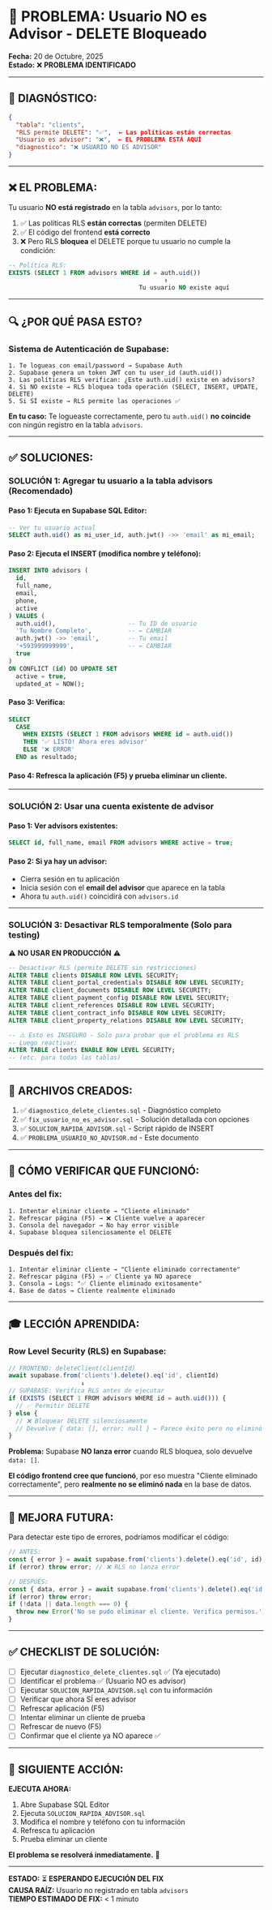 # 🚨 PROBLEMA: Usuario NO es Advisor - DELETE Bloqueado

**Fecha:** 20 de Octubre, 2025  
**Estado:** ❌ **PROBLEMA IDENTIFICADO**

---

## 🎯 **DIAGNÓSTICO:**

```json
{
  "tabla": "clients",
  "RLS permite DELETE": "✅",  ← Las políticas están correctas
  "Usuario es advisor": "❌",  ← EL PROBLEMA ESTÁ AQUÍ
  "diagnostico": "❌ USUARIO NO ES ADVISOR"
}
```

---

## ❌ **EL PROBLEMA:**

Tu usuario **NO está registrado** en la tabla `advisors`, por lo tanto:

1. ✅ Las políticas RLS **están correctas** (permiten DELETE)
2. ✅ El código del frontend **está correcto**
3. ❌ Pero RLS **bloquea** el DELETE porque tu usuario no cumple la condición:

```sql
-- Política RLS:
EXISTS (SELECT 1 FROM advisors WHERE id = auth.uid())
                                           ↑
                                    Tu usuario NO existe aquí
```

---

## 🔍 **¿POR QUÉ PASA ESTO?**

### **Sistema de Autenticación de Supabase:**

```
1. Te logueas con email/password → Supabase Auth
2. Supabase genera un token JWT con tu user_id (auth.uid())
3. Las políticas RLS verifican: ¿Este auth.uid() existe en advisors?
4. Si NO existe → RLS bloquea toda operación (SELECT, INSERT, UPDATE, DELETE)
5. Si SÍ existe → RLS permite las operaciones ✅
```

**En tu caso:** Te logueaste correctamente, pero tu `auth.uid()` **no coincide** con ningún registro en la tabla `advisors`.

---

## ✅ **SOLUCIONES:**

### **SOLUCIÓN 1: Agregar tu usuario a la tabla advisors** (Recomendado)

#### **Paso 1:** Ejecuta en Supabase SQL Editor:

```sql
-- Ver tu usuario actual
SELECT auth.uid() as mi_user_id, auth.jwt() ->> 'email' as mi_email;
```

#### **Paso 2:** Ejecuta el INSERT (modifica nombre y teléfono):

```sql
INSERT INTO advisors (
  id,
  full_name,
  email,
  phone,
  active
) VALUES (
  auth.uid(),                    -- Tu ID de usuario
  'Tu Nombre Completo',          -- ← CAMBIAR
  auth.jwt() ->> 'email',        -- Tu email
  '+593999999999',               -- ← CAMBIAR
  true
)
ON CONFLICT (id) DO UPDATE SET
  active = true,
  updated_at = NOW();
```

#### **Paso 3:** Verifica:

```sql
SELECT 
  CASE 
    WHEN EXISTS (SELECT 1 FROM advisors WHERE id = auth.uid()) 
    THEN '✅ LISTO! Ahora eres advisor'
    ELSE '❌ ERROR'
  END as resultado;
```

#### **Paso 4:** Refresca la aplicación (F5) y prueba eliminar un cliente.

---

### **SOLUCIÓN 2: Usar una cuenta existente de advisor**

#### **Paso 1:** Ver advisors existentes:

```sql
SELECT id, full_name, email FROM advisors WHERE active = true;
```

#### **Paso 2:** Si ya hay un advisor:
- Cierra sesión en tu aplicación
- Inicia sesión con el **email del advisor** que aparece en la tabla
- Ahora tu `auth.uid()` coincidirá con `advisors.id`

---

### **SOLUCIÓN 3: Desactivar RLS temporalmente** (Solo para testing)

⚠️ **NO USAR EN PRODUCCIÓN** ⚠️

```sql
-- Desactivar RLS (permite DELETE sin restricciones)
ALTER TABLE clients DISABLE ROW LEVEL SECURITY;
ALTER TABLE client_portal_credentials DISABLE ROW LEVEL SECURITY;
ALTER TABLE client_documents DISABLE ROW LEVEL SECURITY;
ALTER TABLE client_payment_config DISABLE ROW LEVEL SECURITY;
ALTER TABLE client_references DISABLE ROW LEVEL SECURITY;
ALTER TABLE client_contract_info DISABLE ROW LEVEL SECURITY;
ALTER TABLE client_property_relations DISABLE ROW LEVEL SECURITY;

-- ⚠️ Esto es INSEGURO - Solo para probar que el problema es RLS
-- Luego reactivar:
ALTER TABLE clients ENABLE ROW LEVEL SECURITY;
-- (etc. para todas las tablas)
```

---

## 📝 **ARCHIVOS CREADOS:**

1. ✅ `diagnostico_delete_clientes.sql` - Diagnóstico completo
2. ✅ `fix_usuario_no_es_advisor.sql` - Solución detallada con opciones
3. ✅ `SOLUCION_RAPIDA_ADVISOR.sql` - Script rápido de INSERT
4. ✅ `PROBLEMA_USUARIO_NO_ADVISOR.md` - Este documento

---

## 🧪 **CÓMO VERIFICAR QUE FUNCIONÓ:**

### **Antes del fix:**
```
1. Intentar eliminar cliente → "Cliente eliminado"
2. Refrescar página (F5) → ❌ Cliente vuelve a aparecer
3. Consola del navegador → No hay error visible
4. Supabase bloquea silenciosamente el DELETE
```

### **Después del fix:**
```
1. Intentar eliminar cliente → "Cliente eliminado correctamente"
2. Refrescar página (F5) → ✅ Cliente ya NO aparece
3. Consola → Logs: "✅ Cliente eliminado exitosamente"
4. Base de datos → Cliente realmente eliminado
```

---

## 🎓 **LECCIÓN APRENDIDA:**

### **Row Level Security (RLS) en Supabase:**

```typescript
// FRONTEND: deleteClient(clientId)
await supabase.from('clients').delete().eq('id', clientId)
                    ↓
// SUPABASE: Verifica RLS antes de ejecutar
if (EXISTS (SELECT 1 FROM advisors WHERE id = auth.uid())) {
  // ✅ Permitir DELETE
} else {
  // ❌ Bloquear DELETE silenciosamente
  // Devuelve { data: [], error: null } ← Parece éxito pero no eliminó nada
}
```

**Problema:** Supabase **NO lanza error** cuando RLS bloquea, solo devuelve `data: []`.

**El código frontend cree que funcionó**, por eso muestra "Cliente eliminado correctamente", pero **realmente no se eliminó nada** en la base de datos.

---

## 🔧 **MEJORA FUTURA:**

Para detectar este tipo de errores, podríamos modificar el código:

```typescript
// ANTES:
const { error } = await supabase.from('clients').delete().eq('id', id);
if (error) throw error; // ❌ RLS no lanza error

// DESPUÉS:
const { data, error } = await supabase.from('clients').delete().eq('id', id).select();
if (error) throw error;
if (!data || data.length === 0) {
  throw new Error('No se pudo eliminar el cliente. Verifica permisos.'); // ✅ Detecta RLS
}
```

---

## ✅ **CHECKLIST DE SOLUCIÓN:**

- [ ] Ejecutar `diagnostico_delete_clientes.sql` ✅ (Ya ejecutado)
- [ ] Identificar el problema ✅ (Usuario NO es advisor)
- [ ] Ejecutar `SOLUCION_RAPIDA_ADVISOR.sql` con tu información
- [ ] Verificar que ahora SÍ eres advisor
- [ ] Refrescar aplicación (F5)
- [ ] Intentar eliminar un cliente de prueba
- [ ] Refrescar de nuevo (F5)
- [ ] Confirmar que el cliente ya NO aparece ✅

---

## 🚀 **SIGUIENTE ACCIÓN:**

**EJECUTA AHORA:**

1. Abre Supabase SQL Editor
2. Ejecuta `SOLUCION_RAPIDA_ADVISOR.sql`
3. Modifica el nombre y teléfono con tu información
4. Refresca tu aplicación
5. Prueba eliminar un cliente

**El problema se resolverá inmediatamente.** 🎉

---

**ESTADO:** ⏳ **ESPERANDO EJECUCIÓN DEL FIX**  
**CAUSA RAÍZ:** Usuario no registrado en tabla `advisors`  
**TIEMPO ESTIMADO DE FIX:** < 1 minuto
